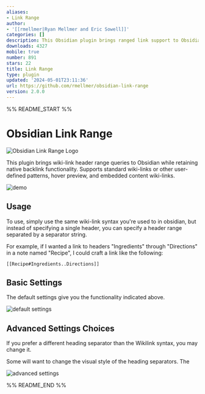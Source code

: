 ```yaml
---
aliases:
- Link Range
author:
- '[[rmellmer|Ryan Mellmer and Eric Sowell]]'
categories: []
description: This Obsidian plugin brings ranged link support to Obsidian.
downloads: 4327
mobile: true
number: 891
stars: 22
title: Link Range
type: plugin
updated: '2024-05-01T23:11:36'
url: https://github.com/rmellmer/obsidian-link-range
version: 2.0.0
---
```


%% README_START %%

# Obsidian Link Range

![Obsidian Link Range Logo](https://user-images.githubusercontent.com/23059902/225677761-c36b01a6-6194-4d83-a130-a1d7561b8359.png)

This plugin brings wiki-link header range queries to Obsidian while retaining native backlink functionality. Supports standard wiki-links or other user-defined patterns, hover preview, and embedded content wiki-links.

![demo](https://raw.githubusercontent.com/rmellmer/obsidian-link-range/HEAD/docs/demo-2.gif)

## Usage
To use, simply use the same wiki-link syntax you're used to in obsidian, but instead of specifying a single header, you can specify a header range separated by a separator string.

For example, if I wanted a link to headers "Ingredients" through "Directions" in a note named "Recipe", I could craft a link like the following:

`[[Recipe#Ingredients..Directions]]`

## Basic Settings

The default settings give you the functionality indicated above.

![default settings](https://raw.githubusercontent.com/rmellmer/obsidian-link-range/HEAD/docs/default-settings.png)

## Advanced Settings Choices

If you prefer a different heading separator than the Wikilink syntax, you may change it.

Some will want to change the visual style of the heading separators. The 

![advanced settings](https://raw.githubusercontent.com/rmellmer/obsidian-link-range/HEAD/docs/advanced-settings.png)


%% README_END %%
